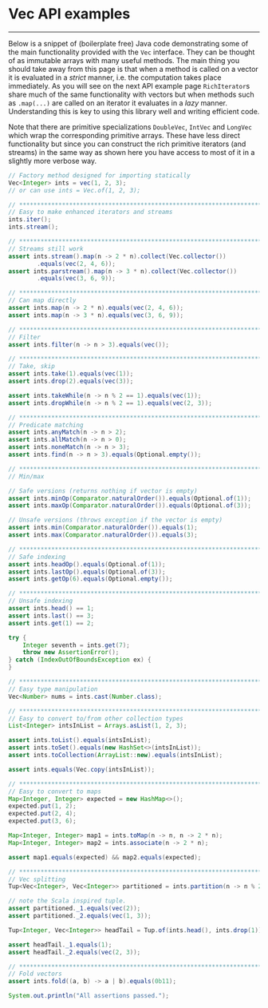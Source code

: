 # Vec API examples
---
Below is a snippet of (boilerplate free) Java code demonstrating some of the main functionality provided with the `Vec` interface. They can be thought of as immutable arrays with many useful methods. The main thing you should take away from this page is that when a method is called on a vector it is evaluated in a *strict* manner, i.e. the computation takes place immediately. As you will see on the next API example page `RichIterator`s share much of the same functionality with vectors but when methods such as `.map(...)` are called on an iterator it evaluates in a *lazy* manner. Understanding this is key to using this library well and writing efficient code.

Note that there are primitive specializations `DoubleVec`, `IntVec` and `LongVec` which wrap the corresponding primitive arrays. These have less direct functionality but since you can construct the rich primitive iterators (and streams) in the same way as shown here you have access to most of it in a slightly more verbose way.

```java
// Factory method designed for importing statically
Vec<Integer> ints = vec(1, 2, 3);
// or can use ints = Vec.of(1, 2, 3);

// *****************************************************************************************
// Easy to make enhanced iterators and streams
ints.iter();
ints.stream();

// *****************************************************************************************
// Streams still work
assert ints.stream().map(n -> 2 * n).collect(Vec.collector())
		.equals(vec(2, 4, 6));
assert ints.parstream().map(n -> 3 * n).collect(Vec.collector())
		.equals(vec(3, 6, 9));

// *****************************************************************************************
// Can map directly
assert ints.map(n -> 2 * n).equals(vec(2, 4, 6));
assert ints.map(n -> 3 * n).equals(vec(3, 6, 9));

// *****************************************************************************************
// Filter
assert ints.filter(n -> n > 3).equals(vec());

// *****************************************************************************************
// Take, skip
assert ints.take(1).equals(vec(1));
assert ints.drop(2).equals(vec(3));

assert ints.takeWhile(n -> n % 2 == 1).equals(vec(1));
assert ints.dropWhile(n -> n % 2 == 1).equals(vec(2, 3));

// *****************************************************************************************
// Predicate matching
assert ints.anyMatch(n -> n > 2);
assert ints.allMatch(n -> n > 0);
assert ints.noneMatch(n -> n > 3);
assert ints.find(n -> n > 3).equals(Optional.empty());

// *****************************************************************************************
// Min/max

// Safe versions (returns nothing if vector is empty)
assert ints.minOp(Comparator.naturalOrder()).equals(Optional.of(1));
assert ints.maxOp(Comparator.naturalOrder()).equals(Optional.of(3));

// Unsafe versions (throws exception if the vector is empty)
assert ints.min(Comparator.naturalOrder()).equals(1);
assert ints.max(Comparator.naturalOrder()).equals(3);

// *****************************************************************************************
// Safe indexing
assert ints.headOp().equals(Optional.of(1));
assert ints.lastOp().equals(Optional.of(3));
assert ints.getOp(6).equals(Optional.empty());

// *****************************************************************************************
// Unsafe indexing
assert ints.head() == 1;
assert ints.last() == 3;
assert ints.get(1) == 2;

try {
	Integer seventh = ints.get(7);
	throw new AssertionError();
} catch (IndexOutOfBoundsException ex) {
}

// *****************************************************************************************
// Easy type manipulation
Vec<Number> nums = ints.cast(Number.class);

// *****************************************************************************************
// Easy to convert to/from other collection types
List<Integer> intsInList = Arrays.asList(1, 2, 3);

assert ints.toList().equals(intsInList);
assert ints.toSet().equals(new HashSet<>(intsInList));
assert ints.toCollection(ArrayList::new).equals(intsInList);

assert ints.equals(Vec.copy(intsInList));

// *****************************************************************************************
// Easy to convert to maps
Map<Integer, Integer> expected = new HashMap<>();
expected.put(1, 2);
expected.put(2, 4);
expected.put(3, 6);

Map<Integer, Integer> map1 = ints.toMap(n -> n, n -> 2 * n);
Map<Integer, Integer> map2 = ints.associate(n -> 2 * n);

assert map1.equals(expected) && map2.equals(expected);

// *****************************************************************************************
// Vec splitting
Tup<Vec<Integer>, Vec<Integer>> partitioned = ints.partition(n -> n % 2 == 0);

// note the Scala inspired tuple.
assert partitioned._1.equals(vec(2));
assert partitioned._2.equals(vec(1, 3));

Tup<Integer, Vec<Integer>> headTail = Tup.of(ints.head(), ints.drop(1));

assert headTail._1.equals(1);
assert headTail._2.equals(vec(2, 3));

// *****************************************************************************************
// Fold vectors
assert ints.fold((a, b) -> a | b).equals(0b11);

System.out.println("All assertions passed.");
```